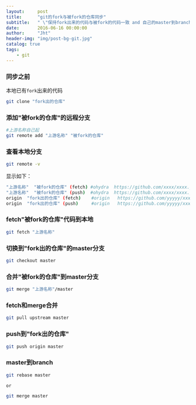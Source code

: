 ```yaml
---
layout:     post
title:      "git的fork与被fork的仓库同步"
subtitle:   " \"保持fork出来的代码与被fork的代码一致 and 自己的master到branch\""
date:       2016-06-16 00:00:00
author:     "Jht"
header-img: "img/post-bg-git.jpg"
catalog: true
tags:
    - git
---
```


###  同步之前

本地已有`fork`出来的代码

```bash
git clone "fork出的仓库"
```

### 添加"被fork的仓库"的远程分支

```bash
#上游名称自己起
git remote add "上游名称" "被fork的仓库"
```

### 查看本地分支

```bash
git remote -v 
```

显示如下：

```bash
"上游名称"  "被fork的仓库" (fetch) #ohydra	https://github.com/xxxx/xxxx.git (fetch)
"上游名称"	"被fork的仓库" (push)  #ohydra	https://github.com/xxxx/xxxx.git (push)
origin	"fork出的仓库" (fetch)    #origin	https://github.com/yyyyy/xxxx.git (fetch)
origin	"fork出的仓库" (push)     #origin	https://github.com/yyyyy/xxxx.git (fetch)

```

### fetch"被fork的仓库"代码到本地

```bash
git fetch "上游名称"
```

### 切换到"fork出的仓库"的master分支

```bash
git checkout master
```

### 合并"被fork的仓库"到master分支

```bash
git merge "上游名称"/master
```


### fetch和merge合并

```bash
git pull upstream master
```

### push到"fork出的仓库"

```bash
git push origin master
```

### master到branch

```bash
git rebase master

or

git merge master

```